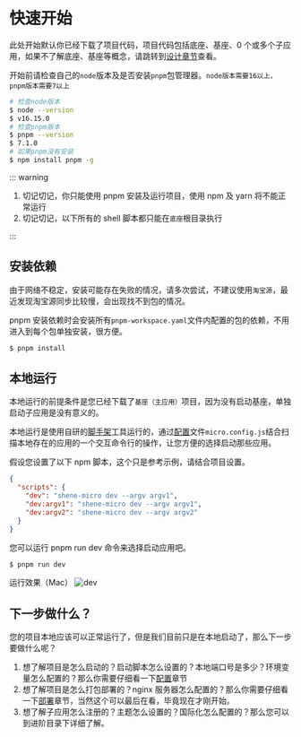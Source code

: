 <!--
 * @Author: shen
 * @Date: 2022-06-06 21:30:37
 * @LastEditors: shen
 * @LastEditTime: 2022-06-07 20:21:55
 * @Description:
-->

# 快速开始

此处开始默认你已经下载了项目代码，项目代码包括底座、基座、0 个或多个子应用，如果不了解底座、基座等概念，请跳转到[设计章节](./design)查看。

开始前请检查自己的`node`版本及是否安装`pnpm`包管理器。`node版本需要16以上，pnpm版本需要7以上`

```bash
# 检查node版本
$ node --version
$ v16.15.0
# 检查pnpm版本
$ pnpm --version
$ 7.1.0
# 如果pnpm没有安装
$ npm install pnpm -g
```

::: warning

1. 切记切记，你只能使用 pnpm 安装及运行项目，使用 npm 及 yarn 将不能正常运行
2. 切记切记，以下所有的 shell 脚本都只能在`底座`根目录执行

:::

## 安装依赖

由于网络不稳定，安装可能存在失败的情况，请多次尝试，不建议使用`淘宝源`，最近发现淘宝源同步比较慢，会出现找不到包的情况。

pnpm 安装依赖时会安装所有`pnpm-workspace.yaml`文件内配置的包的依赖，不用进入到每个包单独安装，很方便。

```bash
$ pnpm install
```

## 本地运行

本地运行的前提条件是您已经下载了`基座（主应用）`项目，因为没有启动基座，单独启动子应用是没有意义的。

本地运行是使用自研的[脚手架](./shene-micro)工具运行的，通过[配置](./config)文件`micro.config.js`结合扫描本地存在的应用的一个交互命令行的操作，让您方便的选择启动那些应用。

假设您设置了以下 npm 脚本，这个只是参考示例，请结合项目设置。

```json
{
  "scripts": {
    "dev": "shene-micro dev --argv argv1",
    "dev:argv1": "shene-micro dev --argv argv1",
    "dev:argv2": "shene-micro dev --argv argv2"
  }
}
```

您可以运行 pnpm run dev 命令来选择启动应用吧。

```bash
$ pnpm run dev
```

运行效果（Mac）
![dev](../images/dev.png)

## 下一步做什么？

您的项目本地应该可以正常运行了，但是我们目前只是在本地启动了，那么下一步要做什么呢？

1. 想了解项目是怎么启动的？启动脚本怎么设置的？本地端口号是多少？环境变量怎么配置的？那么你需要仔细看一下[配置](./config)章节
2. 想了解项目是怎么打包部署的？nginx 服务器怎么配置的？那么你需要仔细看一下[部署](./deploying)章节，当然这个可以最后在看，毕竟现在才刚开始。
3. 想了解子应用怎么注册的？主题怎么设置的？国际化怎么配置的？那么您可以到进阶目录下详细了解。
